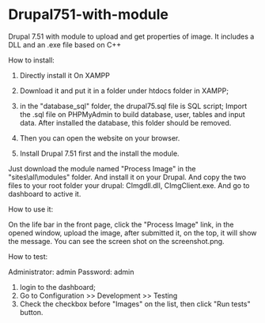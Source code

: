 # Drupal751-with-module
Drupal 7.51 with module to upload and get properties of image. It includes a DLL and an .exe file based on C++

How to install:

1) Directly install it On XAMPP

1) Download it and put it in a folder under htdocs folder in XAMPP;
2) in the "database_sql" folder, the drupal75.sql file is SQL script; 
Import the .sql file on PHPMyAdmin to build database, user, tables and input data. 
After installed the database, this folder should be removed.
3) Then you can open the website on your browser.

2) Install Drupal 7.51 first and the install the module. 

Just download the module named "Process Image" 
in the "sites\all\modules" folder. And install it on your Drupal. And copy the two files to your root folder 
your drupal: CImgdll.dll, CImgClient.exe. And go to dashboard to active it. 

How to use it:

On the life bar in the front page, click the "Process Image" link, in the opened window, upload the image,
after submitted it, on the top, it will show the message. You can see the screen shot on the screenshot.png.

 
How to test:

Administrator: admin
Password: admin

1) login to the dashboard;
2) Go to Configuration >> Development >> Testing
3) Check the checkbox before "Images" on the list, then click "Run tests" button. 
